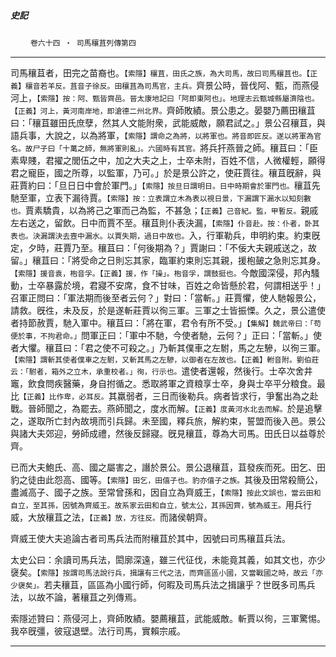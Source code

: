 

##### 史記
　　 `卷六十四 ‧ 司馬穰苴列傳第四`

* * *

司馬穰苴者，田完之苗裔也。`【索隱】穰苴，田氏之族，為大司馬，故曰司馬穰苴也。【正義】穰音若羊反。苴音子徐反。田穰苴為司馬官，主兵。`齊景公時，晉伐阿、甄，而燕侵河上，`【索隱】按：阿、甄皆齊邑。晉太康地記曰「阿即東阿也」。地理志云甄城縣屬濟陰也。【正義】河上，黃河南岸地，即滄德二州北界。`齊師敗績。景公患之。晏嬰乃薦田穰苴曰：「穰苴雖田氏庶孽，然其人文能附衆，武能威敵，願君試之。」景公召穰苴，與語兵事，大說之，以為將軍，`【索隱】謂命之為將，以將軍也。將音即匠反。遂以將軍為官名。故尸子曰「十萬之師，無將軍則亂」。六國時有其官。`將兵扞燕晉之師。穰苴曰：「臣素卑賤，君擢之閭伍之中，加之大夫之上，士卒未附，百姓不信，人微權輕，願得君之寵臣，國之所尊，以監軍，乃可。」於是景公許之，使莊賈往。穰苴旣辭，與莊賈約曰：「旦日日中會於軍門。」`【索隱】按旦日謂明日。日中時期會於軍門也。`穰苴先馳至軍，立表下漏待賈。`【索隱】按：立表謂立木為表以視日景，下漏謂下漏水以知刻數也。`賈素驕貴，以為將己之軍而己為監，不甚急；`【正義】己音紀。監，甲暫反。`親戚左右送之，留飲。日中而賈不至。穰苴則仆表決漏，`【索隱】仆音赴。按：仆者，卧其表也。決漏謂決去壼中漏水。以賈失期，過日中故也。`入，行軍勒兵，申明約束。約束旣定，夕時，莊賈乃至。穰苴曰：「何後期為？」賈謝曰：「不佞大夫親戚送之，故留。」穰苴曰：「將受命之日則忘其家，臨軍約束則忘其親，援枹皷之急則忘其身。`【索隱】援音袁，枹音孚。【正義】援，作「操」。枹音孚，謂鼓挺也。`今敵國深侵，邦內騷動，士卒暴露於境，君寢不安席，食不甘味，百姓之命皆懸於君，何謂相送乎！」召軍正問曰：「軍法期而後至者云何？」對曰：「當斬。」莊賈懼，使人馳報景公，請救。旣徃，未及反，於是遂斬莊賈以徇三軍。三軍之士皆振慄。久之，景公遣使者持節赦賈，馳入軍中。穰苴曰：「將在軍，君令有所不受。」`【集解】魏武帝曰：「苟便於事，不拘君命。」`問軍正曰：「軍中不馳，今使者馳，云何？」正曰：「當斬。」使者大懼。穰苴曰：「君之使不可殺之。」乃斬其僕車之左駙，馬之左驂，以徇三軍。`【索隱】謂斬其使者僕車之左駙，又斬其馬之左驂，以御者在左故也。【正義】軵音附。劉伯莊云：「駙者，箱外之立木，承重校者。」徇，行示也。`遣使者還報，然後行。士卒次舍井竈，飲食問疾醫藥，身自拊循之。悉取將軍之資粮享士卒，身與士卒平分粮食。最比`【正義】比作卑，必耳反。`其羸弱者，三日而後勒兵。病者皆求行，爭奮出為之赴戰。晉師聞之，為罷去。燕師聞之，度水而解。`【正義】度黃河水北去而解。`於是追擊之，遂取所亡封內故境而引兵歸。未至國，釋兵旅，解約束，誓盟而後入邑。景公與諸大夫郊迎，勞師成禮，然後反歸寢。旣見穰苴，尊為大司馬。田氏日以益尊於齊。

已而大夫鮑氏、高、國之屬害之，譖於景公。景公退穰苴，苴發疾而死。田乞、田豹之徒由此怨高、國等。`【索隱】田乞，田僖子也。豹亦僖子之族。`其後及田常殺簡公，盡滅高子、國子之族。至常曾孫和，因自立為齊威王，`【索隱】按此文誤也，當云田和自立，至其孫，因號為齊威王。故系家云田和自立，號太公，其孫因齊，號為威王。`用兵行威，大放穰苴之法，`【正義】放，方往反。`而諸侯朝齊。

齊威王使大夫追論古者司馬兵法而附穰苴於其中，因號曰司馬穰苴兵法。

太史公曰：余讀司馬兵法，閎廓深遠，雖三代征伐，未能竟其義，如其文也，亦少襃矣。`【索隱】按謂司馬法說行兵，揖讓有三代之法，而齊區區小國，又當戰國之時，故云「亦少襃矣」。`若夫穰苴，區區為小國行師，何暇及司馬兵法之揖讓乎？世旣多司馬兵法，以故不論，著穰苴之列傳焉。

索隱述贊曰：燕侵河上，齊師敗績。嬰薦穰苴，武能威敵。斬賈以徇，三軍驚惕。我卒旣彊，彼寇退壁。法行司馬，實賴宗戚。

* * *


